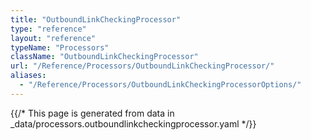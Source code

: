```yaml
---
title: "OutboundLinkCheckingProcessor"
type: "reference"
layout: "reference"
typeName: "Processors"
className: "OutboundLinkCheckingProcessor"
url: "/Reference/Processors/OutboundLinkCheckingProcessor/"
aliases:
  - "/Reference/Processors/OutboundLinkCheckingProcessorOptions/"
---
```


{{/* This page is generated from data in _data/processors.outboundlinkcheckingprocessor.yaml */}}
